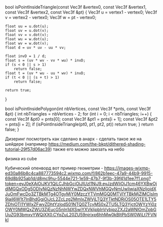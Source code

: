 ﻿bool isPointInsideTriangle(const Vec3f &vertex0, const Vec3f &vertex1, const Vec3f &vertex2, const Vec3f &pt)
{
	Vec3f u = vertex1 - vertex0;
	Vec3f v = vertex2 - vertex0;
	Vec3f w = pt - vertex0;

	float uu = u.dot(u);
	float uv = u.dot(v);
	float vv = v.dot(v);
	float wu = w.dot(u);
	float wv = w.dot(v);
	float d = uv * uv - uu * vv;

	float invD = 1 / d;
	float s = (uv * wv - vv * wu) * invD;
	if (s < 0 || s > 1)
		return false;
	float t = (uv * wu - uu * wv) * invD;
	if (t < 0 || (s + t) > 1)
		return false;

	return true;
}

bool isPointInsidePolygon(int nbVertices, const Vec3f *pnts, const Vec3f &pt)
{
	int nbTriangles = nbVertices - 2;
	for (int i = 0; i < nbTriangles; i++) {
		const Vec3f &pt0 = pnts[0];
		const Vec3f &pt1 = pnts[i + 1];
		const Vec3f &pt2 = pnts[i + 2];
		if (isPointInsideTriangle(pt0, pt1, pt2, pt))
			return true;
	}
	return false;
}




Дизеринг
	посмотреть как сделано в анарх - сделать такое же на шейдере (например https://medium.com/the-bkpt/dithered-shading-tutorial-29f57d06ac39)
	также его можно заюзать на небо


физика из cube


Кубический опенворд
	вот пример геометрии - https://images-wixmp-ed30a86b8c4ca887773594c2.wixmp.com/f/862b1eec-47a9-44b9-9915-69d8b925ab1d/d8mc9hu-5544e721-1e59-47b7-9f3b-39f41d1ee7f1.png?token=eyJ0eXAiOiJKV1QiLCJhbGciOiJIUzI1NiJ9.eyJzdWIiOiJ1cm46YXBwOjdlMGQxODg5ODIyNjQzNzNhNWYwZDQxNWVhMGQyNmUwIiwiaXNzIjoidXJuOmFwcDo3ZTBkMTg4OTgyMjY0MzczYTVmMGQ0MTVlYTBkMjZlMCIsIm9iaiI6W1t7InBhdGgiOiJcL2ZcLzg2MmIxZWVjLTQ3YTktNDRiOS05OTE1LTY5ZDhiOTI1YWIxZFwvZDhtYzlodS01NTQ0ZTcyMS0xZTU5LTQ3YjctOWYzYi0zOWY0MWQxZWU3ZjEucG5nIn1dXSwiYXVkIjpbInVybjpzZXJ2aWNlOmZpbGUuZG93bmxvYWQiXX0.CYqZuL20ZU59njrixp6hhMw0kBItPbSW0WiLt7FVNkI